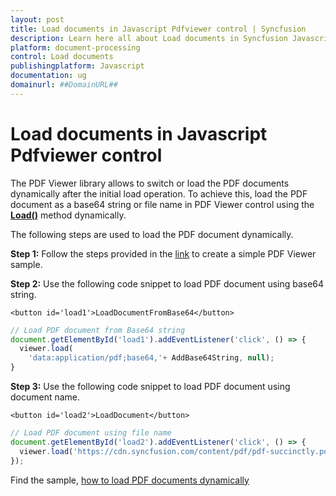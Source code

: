 ```yaml
---
layout: post
title: Load documents in Javascript Pdfviewer control | Syncfusion
description: Learn here all about Load documents in Syncfusion Javascript Pdfviewer control of Syncfusion Essential JS 2 and more.
platform: document-processing
control: Load documents
publishingplatform: Javascript
documentation: ug
domainurl: ##DomainURL##
---
```


# Load documents in Javascript Pdfviewer control

The PDF Viewer library allows to switch or load the PDF documents dynamically after the initial load operation. To achieve this, load the PDF document as a base64 string or file name in PDF Viewer control using the [**Load()**](https://ej2.syncfusion.com/javascript/documentation/api/pdfviewer/#load) method dynamically.

The following steps are used to load the PDF document dynamically.

**Step 1:** Follow the steps provided in the [link](https://help.syncfusion.com/document-processing/pdf/pdf-viewer/javascript-es5/getting-started/) to create a simple PDF Viewer sample.

**Step 2:** Use the following code snippet to load PDF document using base64 string.

```
<button id='load1'>LoadDocumentFromBase64</button>
```

```javascript
// Load PDF document from Base64 string
document.getElementById('load1').addEventListener('click', () => {
  viewer.load(
    'data:application/pdf;base64,'+ AddBase64String, null);
}
```

**Step 3:** Use the following code snippet to load PDF document using document name.

```
<button id='load2'>LoadDocument</button>
```

```javascript
// Load PDF document using file name
document.getElementById('load2').addEventListener('click', () => {
  viewer.load('https://cdn.syncfusion.com/content/pdf/pdf-succinctly.pdf', null);
});

```

Find the sample, [how to load PDF documents dynamically](https://stackblitz.com/edit/w82pgd?devtoolsheight=33&file=index.js)